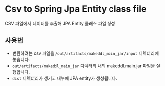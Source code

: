 # Csv to Spring Jpa Entity class file

CSV 파일에서 데이터를 추출해 JPA Entity 클래스 파일 생성



## 사용법

* 변환하려는 csv 파일을 `/out/artifacts/makeddl_main_jar/input` 디렉터리에 놓습니다.
* `out/artifacts/makeddl_main_jar` 디렉터리 내의 makeddl.main.jar 파일을 실행합니다.
* `dist` 디렉터리가 생기고 내부에 JPA entity가 생성됩니다.